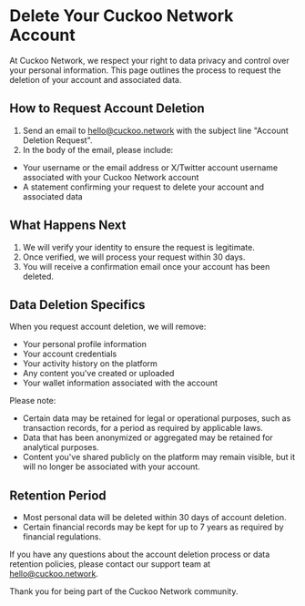 # Delete Your Cuckoo Network Account

At Cuckoo Network, we respect your right to data privacy and control over your personal information. This page outlines the process to request the deletion of your account and associated data.

## How to Request Account Deletion

1. Send an email to hello@cuckoo.network with the subject line "Account Deletion Request".
2. In the body of the email, please include:
  - Your username or the email address or X/Twitter account username associated with your Cuckoo Network account
  - A statement confirming your request to delete your account and associated data

## What Happens Next

1. We will verify your identity to ensure the request is legitimate.
2. Once verified, we will process your request within 30 days.
3. You will receive a confirmation email once your account has been deleted.

## Data Deletion Specifics

When you request account deletion, we will remove:

- Your personal profile information
- Your account credentials
- Your activity history on the platform
- Any content you've created or uploaded
- Your wallet information associated with the account

Please note:

- Certain data may be retained for legal or operational purposes, such as transaction records, for a period as required by applicable laws.
- Data that has been anonymized or aggregated may be retained for analytical purposes.
- Content you've shared publicly on the platform may remain visible, but it will no longer be associated with your account.

## Retention Period

- Most personal data will be deleted within 30 days of account deletion.
- Certain financial records may be kept for up to 7 years as required by financial regulations.

If you have any questions about the account deletion process or data retention policies, please contact our support team at hello@cuckoo.network.

Thank you for being part of the Cuckoo Network community.
